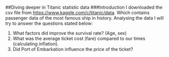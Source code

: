 ##Diving deeper in Titanic statistic data
###Introduction
I downloaded the csv file from https://www.kaggle.com/c/titanic/data. Which contains passenger data of the most famous ship in history. Analysing the data I will try to answer the questions stated below:  
1. What factors did improve the survival rate? (Age, sex)  
2. What was the average ticket cost (fare) compared to our times (calculating inflation).  
3. Did Port of Embarkation influence the price of the ticket?  
